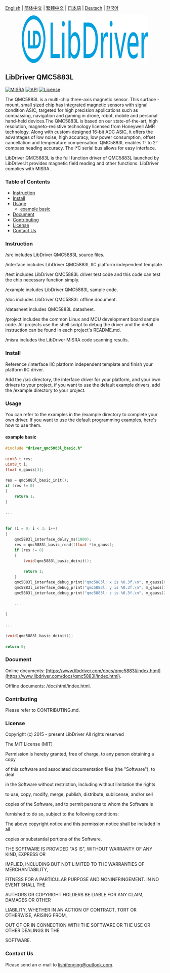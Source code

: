 [English](/README.md) | [ 简体中文](/README_zh-Hans.md) | [繁體中文](/README_zh-Hant.md) | [日本語](/README_ja.md) | [Deutsch](/README_de.md) | [한국어](/README_ko.md)

<div align=center>
<img src="/doc/image/logo.svg" width="400" height="150"/>
</div>

## LibDriver QMC5883L

[![MISRA](https://img.shields.io/badge/misra-compliant-brightgreen.svg)](/misra/README.md) [![API](https://img.shields.io/badge/api-reference-blue.svg)](https://www.libdriver.com/docs/qmc5883l/index.html) [![License](https://img.shields.io/badge/license-MIT-brightgreen.svg)](/LICENSE)

The QMC5883L is a multi-chip three-axis magnetic sensor. This surface -mount, small sized chip has integrated magnetic sensors with signal condition ASIC, targeted for high precision applications such as compassing, navigation and gaming in drone, robot, mobile and personal hand-held devices.The QMC5883L is based on our state-of-the-art, high resolution, magneto-resistive technology licensed from Honeywell AMR technology. Along with custom-designed 16-bit ADC ASIC, it offers the advantages of low noise, high accuracy, low power consumption, offset cancellation and temperature compensation. QMC5883L enables 1° to 2° compass heading accuracy. The I²C serial bus allows for easy interface.

LibDriver QMC5883L is the full function driver of QMC5883L launched by LibDriver.It provides magnetic field reading and other functions. LibDriver complies with MISRA.

### Table of Contents

  - [Instruction](#Instruction)
  - [Install](#Install)
  - [Usage](#Usage)
    - [example basic](#example-basic)
  - [Document](#Document)
  - [Contributing](#Contributing)
  - [License](#License)
  - [Contact Us](#Contact-Us)

### Instruction

/src includes LibDriver QMC5883L source files.

/interface includes LibDriver QMC5883L IIC platform independent template.

/test includes LibDriver QMC5883L driver test code and this code can test the chip necessary function simply.

/example includes LibDriver QMC5883L sample code.

/doc includes LibDriver QMC5883L offline document.

/datasheet includes QMC5883L datasheet.

/project includes the common Linux and MCU development board sample code. All projects use the shell script to debug the driver and the detail instruction can be found in each project's README.md.

/misra includes the LibDriver MISRA code scanning results.

### Install

Reference /interface IIC platform independent template and finish your platform IIC driver.

Add the /src directory, the interface driver for your platform, and your own drivers to your project, if you want to use the default example drivers, add the /example directory to your project.

### Usage

You can refer to the examples in the /example directory to complete your own driver. If you want to use the default programming examples, here's how to use them.

#### example basic

```C
#include "driver_qmc5883l_basic.h"

uint8_t res;
uint8_t i;
float m_gauss[3];

res = qmc5883l_basic_init();
if (res != 0)
{
    return 1;
}

...


for (i = 0; i < 3; i++)
{
    qmc5883l_interface_delay_ms(1000);
    res = qmc5883l_basic_read((float *)m_gauss);
    if (res != 0)
    {
        (void)qmc5883l_basic_deinit();

        return 1;
    }
    qmc5883l_interface_debug_print("qmc5883l: x is %0.3f.\n", m_gauss[0]);
    qmc5883l_interface_debug_print("qmc5883l: y is %0.3f.\n", m_gauss[1]);
    qmc5883l_interface_debug_print("qmc5883l: z is %0.3f.\n", m_gauss[2]);
    
    ...
    
}

...

(void)qmc5883l_basic_deinit();

return 0;
```

### Document

Online documents: [https://www.libdriver.com/docs/qmc5883l/index.html](https://www.libdriver.com/docs/qmc5883l/index.html).

Offline documents: /doc/html/index.html.

### Contributing

Please refer to CONTRIBUTING.md.

### License

Copyright (c) 2015 - present LibDriver All rights reserved



The MIT License (MIT) 



Permission is hereby granted, free of charge, to any person obtaining a copy

of this software and associated documentation files (the "Software"), to deal

in the Software without restriction, including without limitation the rights

to use, copy, modify, merge, publish, distribute, sublicense, and/or sell

copies of the Software, and to permit persons to whom the Software is

furnished to do so, subject to the following conditions: 



The above copyright notice and this permission notice shall be included in all

copies or substantial portions of the Software. 



THE SOFTWARE IS PROVIDED "AS IS", WITHOUT WARRANTY OF ANY KIND, EXPRESS OR

IMPLIED, INCLUDING BUT NOT LIMITED TO THE WARRANTIES OF MERCHANTABILITY,

FITNESS FOR A PARTICULAR PURPOSE AND NONINFRINGEMENT. IN NO EVENT SHALL THE

AUTHORS OR COPYRIGHT HOLDERS BE LIABLE FOR ANY CLAIM, DAMAGES OR OTHER

LIABILITY, WHETHER IN AN ACTION OF CONTRACT, TORT OR OTHERWISE, ARISING FROM,

OUT OF OR IN CONNECTION WITH THE SOFTWARE OR THE USE OR OTHER DEALINGS IN THE

SOFTWARE. 

### Contact Us

Please send an e-mail to lishifenging@outlook.com.
